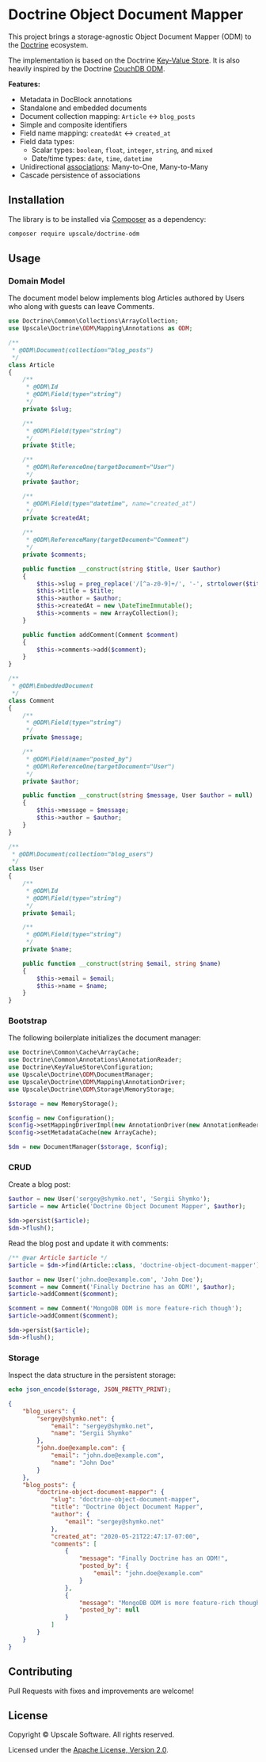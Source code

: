 Doctrine Object Document Mapper
===============================

This project brings a storage-agnostic Object Document Mapper (ODM) to the [Doctrine](https://github.com/doctrine) ecosystem.

The implementation is based on the Doctrine [Key-Value Store](https://github.com/doctrine/KeyValueStore).
It is also heavily inspired by the Doctrine [CouchDB ODM](https://github.com/doctrine/couchdb-odm).


**Features:**
- Metadata in DocBlock annotations
- Standalone and embedded documents
- Document collection mapping: `Article` <-> `blog_posts`
- Simple and composite identifiers
- Field name mapping: `createdAt` <-> `created_at`
- Field data types:
  - Scalar types: `boolean`, `float`, `integer`, `string`, and `mixed` 
  - Date/time types: `date`, `time`, `datetime`
- Unidirectional [associations](https://www.doctrine-project.org/projects/doctrine-orm/en/2.7/reference/unitofwork-associations.html): Many-to-One, Many-to-Many
- Cascade persistence of associations

## Installation

The library is to be installed via [Composer](https://getcomposer.org/) as a dependency:
```bash
composer require upscale/doctrine-odm
```

## Usage

### Domain Model

The document model below implements blog Articles authored by Users who along with guests can leave Comments.

```php
use Doctrine\Common\Collections\ArrayCollection;
use Upscale\Doctrine\ODM\Mapping\Annotations as ODM;

/**
 * @ODM\Document(collection="blog_posts")
 */
class Article
{
    /**
     * @ODM\Id
     * @ODM\Field(type="string")
     */
    private $slug;

    /**
     * @ODM\Field(type="string")
     */
    private $title;

    /**
     * @ODM\ReferenceOne(targetDocument="User")
     */
    private $author;

    /**
     * @ODM\Field(type="datetime", name="created_at")
     */
    private $createdAt;

    /**
     * @ODM\ReferenceMany(targetDocument="Comment")
     */
    private $comments;

    public function __construct(string $title, User $author)
    {
        $this->slug = preg_replace('/[^a-z0-9]+/', '-', strtolower($title));
        $this->title = $title;
        $this->author = $author;
        $this->createdAt = new \DateTimeImmutable();
        $this->comments = new ArrayCollection();
    }

    public function addComment(Comment $comment)
    {
        $this->comments->add($comment);
    }
}

/**
 * @ODM\EmbeddedDocument
 */
class Comment
{
    /**
     * @ODM\Field(type="string")
     */
    private $message;

    /**
     * @ODM\Field(name="posted_by")
     * @ODM\ReferenceOne(targetDocument="User")
     */
    private $author;

    public function __construct(string $message, User $author = null)
    {
        $this->message = $message;
        $this->author = $author;
    }
}

/**
 * @ODM\Document(collection="blog_users")
 */
class User
{
    /**
     * @ODM\Id
     * @ODM\Field(type="string")
     */
    private $email;

    /**
     * @ODM\Field(type="string")
     */
    private $name;

    public function __construct(string $email, string $name)
    {
        $this->email = $email;
        $this->name = $name;
    }
}
```

### Bootstrap

The following boilerplate initializes the document manager:
```php
use Doctrine\Common\Cache\ArrayCache;
use Doctrine\Common\Annotations\AnnotationReader;
use Doctrine\KeyValueStore\Configuration;
use Upscale\Doctrine\ODM\DocumentManager;
use Upscale\Doctrine\ODM\Mapping\AnnotationDriver;
use Upscale\Doctrine\ODM\Storage\MemoryStorage;

$storage = new MemoryStorage();

$config = new Configuration();
$config->setMappingDriverImpl(new AnnotationDriver(new AnnotationReader()));
$config->setMetadataCache(new ArrayCache);

$dm = new DocumentManager($storage, $config);
```

### CRUD

Create a blog post:
```php
$author = new User('sergey@shymko.net', 'Sergii Shymko');
$article = new Article('Doctrine Object Document Mapper', $author);

$dm->persist($article);
$dm->flush();
```

Read the blog post and update it with comments:
```php
/** @var Article $article */
$article = $dm->find(Article::class, 'doctrine-object-document-mapper');

$author = new User('john.doe@example.com', 'John Doe');
$comment = new Comment('Finally Doctrine has an ODM!', $author);
$article->addComment($comment);

$comment = new Comment('MongoDB ODM is more feature-rich though');
$article->addComment($comment);

$dm->persist($article);
$dm->flush();
```

### Storage

Inspect the data structure in the persistent storage:
```php
echo json_encode($storage, JSON_PRETTY_PRINT);
```
```json
{
    "blog_users": {
        "sergey@shymko.net": {
            "email": "sergey@shymko.net",
            "name": "Sergii Shymko"
        },
        "john.doe@example.com": {
            "email": "john.doe@example.com",
            "name": "John Doe"
        }
    },
    "blog_posts": {
        "doctrine-object-document-mapper": {
            "slug": "doctrine-object-document-mapper",
            "title": "Doctrine Object Document Mapper",
            "author": {
                "email": "sergey@shymko.net"
            },
            "created_at": "2020-05-21T22:47:17-07:00",
            "comments": [
                {
                    "message": "Finally Doctrine has an ODM!",
                    "posted_by": {
                        "email": "john.doe@example.com"
                    }
                },
                {
                    "message": "MongoDB ODM is more feature-rich though",
                    "posted_by": null
                }
            ]
        }
    }
}
```

## Contributing

Pull Requests with fixes and improvements are welcome!

## License

Copyright © Upscale Software. All rights reserved.

Licensed under the [Apache License, Version 2.0](http://www.apache.org/licenses/LICENSE-2.0).